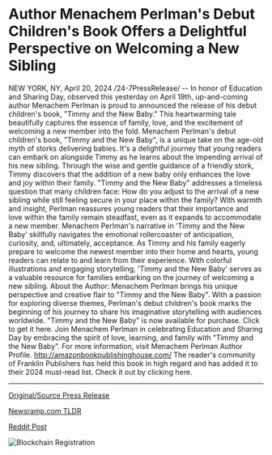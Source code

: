 # Author Menachem Perlman's Debut Children's Book Offers a Delightful Perspective on Welcoming a New Sibling

NEW YORK, NY, April 20, 2024 /24-7PressRelease/ -- In honor of Education and Sharing Day, observed this yesterday on April 19th, up-and-coming author Menachem Perlman is proud to announced the release of his debut children's book, "Timmy and the New Baby." This heartwarming tale beautifully captures the essence of family, love, and the excitement of welcoming a new member into the fold.  Menachem Perlman's debut children's book, "Timmy and the New Baby", is a unique take on the age-old myth of storks delivering babies. It's a delightful journey that young readers can embark on alongside Timmy as he learns about the impending arrival of his new sibling. Through the wise and gentle guidance of a friendly stork, Timmy discovers that the addition of a new baby only enhances the love and joy within their family.  "Timmy and the New Baby" addresses a timeless question that many children face: How do you adjust to the arrival of a new sibling while still feeling secure in your place within the family? With warmth and insight, Perlman reassures young readers that their importance and love within the family remain steadfast, even as it expands to accommodate a new member.  Menachem Perlman's narrative in 'Timmy and the New Baby' skillfully navigates the emotional rollercoaster of anticipation, curiosity, and, ultimately, acceptance. As Timmy and his family eagerly prepare to welcome the newest member into their home and hearts, young readers can relate to and learn from their experience. With colorful illustrations and engaging storytelling, 'Timmy and the New Baby' serves as a valuable resource for families embarking on the journey of welcoming a new sibling.  About the Author: Menachem Perlman brings his unique perspective and creative flair to "Timmy and the New Baby". With a passion for exploring diverse themes, Perlman's debut children's book marks the beginning of his journey to share his imaginative storytelling with audiences worldwide.  "Timmy and the New Baby" is now available for purchase. Click to get it here.   Join Menachem Perlman in celebrating Education and Sharing Day by embracing the spirit of love, learning, and family with "Timmy and the New Baby".  For more information, visit Menachem Perlman Author Profile.  http://amazonbookpublishinghouse.com/  The reader's community of Franklin Publishers has held this book in high regard and has added it to their 2024 must-read list. Check it out by clicking here. 

---

[Original/Source Press Release](https://www.24-7pressrelease.com/press-release/510229/author-menachem-perlmans-debut-childrens-book-offers-a-delightful-perspective-on-welcoming-a-new-sibling)
                    

[Newsramp.com TLDR](https://newsramp.com/curated-news/new-children-s-book-timmy-and-the-new-baby-released-by-author-menachem-perlman/150c57e4b114ae6f9c8859b36db41b18) 

 



[Reddit Post](https://www.reddit.com/r/BookNews/comments/1c8jt15/new_childrens_book_timmy_and_the_new_baby/) 



![Blockchain Registration](https://cdn.newsramp.app/24-7PressRelease/qrcode/244/20/poemRMfb.webp)